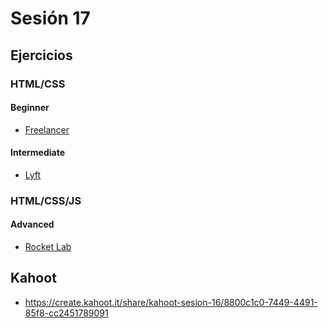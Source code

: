 # Sesión 17

## Ejercicios

### HTML/CSS

#### Beginner

- [Freelancer](./exercises/freelancer-web/README.md)

#### Intermediate

- [Lyft](./exercises/lyft-web/README.md)

### HTML/CSS/JS

#### Advanced

- [Rocket Lab](./exercises/rocket-lab-web/README.md)

## Kahoot

- https://create.kahoot.it/share/kahoot-sesion-16/8800c1c0-7449-4491-85f8-cc2451789091
